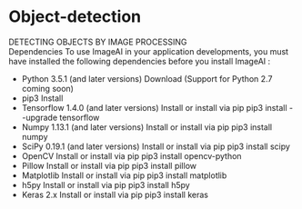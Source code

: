 # Object-detection
DETECTING OBJECTS BY IMAGE PROCESSING  
Dependencies
To use ImageAI in your application developments, you must have installed the following dependencies before you install ImageAI : 

- Python 3.5.1 (and later versions) Download (Support for Python 2.7 coming soon) 
- pip3 Install 
- Tensorflow 1.4.0 (and later versions) Install or install via pip
 pip3 install --upgrade tensorflow 
- Numpy 1.13.1 (and later versions) Install or install via pip
 pip3 install numpy 
- SciPy 0.19.1 (and later versions) Install or install via pip
 pip3 install scipy 
- OpenCV Install or install via pip
 pip3 install opencv-python 
- Pillow Install or install via pip
 pip3 install pillow 
- Matplotlib Install or install via pip
 pip3 install matplotlib 
- h5py Install or install via pip
 pip3 install h5py 
- Keras 2.x Install or install via pip
 pip3 install keras

